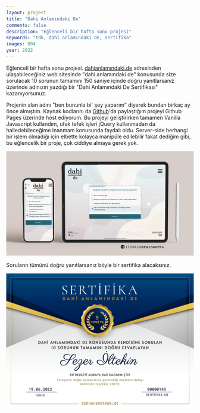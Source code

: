 ```yaml
---
layout: project
title: "Dahi Anlamındaki De"
comments: false
description: "Eğlenceli bir hafta sonu projesi"
keywords: "tdk, dahi anlamındaki de, sertifika"
images: 004
year: 2022
---
```


Eğlenceli bir hafta sonu projesi. [dahianlamındaki.de](https://dahianlamindaki.de) adresinden ulaşabileceğiniz web sitesinde "dahi anlamındaki de" konusunda size sorulacak 10 sorunun tamamını 150 saniye içinde doğru yanıtlarsanız üzerinde adınızın yazdığı bir "Dahi Anlamındaki De Sertifikası" kazanıyorsunuz. 

Projenin alan adını "ben bununla bi' şey yaparım" diyerek bundan birkaç ay önce almıştım. Kaynak kodlarını da [Github](https://github.com/iltekin/dahi-anlamindaki-de)'da paylaştığım projeyi Github Pages üzerinde host ediyorum. Bu projeyi geliştirirken tamamen Vanilla Javascript kullandım, ufak tefek işleri jQuery kullanmadan da halledebileceğime inanmam konusunda faydalı oldu. Server-side herhangi bir işlem olmadığı için elbette kolayca manipüle edilebilir fakat dediğim gibi, bu eğlencelik bir proje, çok ciddiye almaya gerek yok.


![001](/assets/images/projects/004/001.jpg)

Soruların tümünü doğru yanıtlarsanız böyle bir sertifika alacaksınız.

![002](/assets/images/projects/004/002.jpg)
